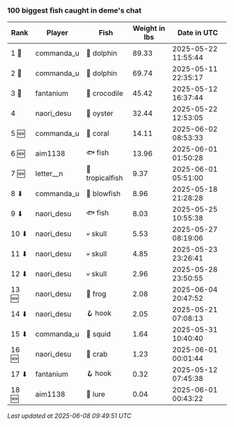 ### 100 biggest fish caught in deme's chat
| Rank | Player | Fish | Weight in lbs | Date in UTC |
|------|--------|-----------|---------|-----|
| 1 🥇  | commanda_u | 🐬 dolphin | 89.33 | 2025-05-22 11:55:44 |
| 2 🥈  | commanda_u | 🐬 dolphin | 69.74 | 2025-05-11 22:35:17 |
| 3 🥉  | fantanium | 🐊 crocodile | 45.42 | 2025-05-12 16:37:44 |
| 4  | naori_desu | 🦪 oyster | 32.44 | 2025-05-22 12:53:05 |
| 5 🆕 | commanda_u | 🪸 coral | 14.11 | 2025-06-02 08:53:33 |
| 6 🆕 | aim1138 | 🐟 fish | 13.96 | 2025-06-01 01:50:28 |
| 7 🆕 | letter__n | 🐠 tropicalfish | 9.37 | 2025-06-01 05:51:00 |
| 8 ⬇ | commanda_u | 🐡 blowfish | 8.96 | 2025-05-18 21:28:28 |
| 9 ⬇ | naori_desu | 🐟 fish | 8.03 | 2025-05-25 10:55:38 |
| 10 ⬇ | naori_desu | 💀 skull | 5.53 | 2025-05-27 08:19:06 |
| 11 ⬇ | naori_desu | 💀 skull | 4.85 | 2025-05-23 23:26:41 |
| 12 ⬇ | naori_desu | 💀 skull | 2.96 | 2025-05-28 23:50:55 |
| 13 🆕 | naori_desu | 🐸 frog | 2.08 | 2025-06-04 20:47:52 |
| 14 ⬇ | naori_desu | 🪝 hook | 2.05 | 2025-05-21 07:08:13 |
| 15 ⬇ | commanda_u | 🦑 squid | 1.64 | 2025-05-31 10:40:40 |
| 16 🆕 | naori_desu | 🦀 crab | 1.23 | 2025-06-01 00:01:44 |
| 17 ⬇ | fantanium | 🪝 hook | 0.32 | 2025-05-12 07:45:38 |
| 18 🆕 | aim1138 | 🎏 lure | 0.04 | 2025-06-01 00:43:22 |

_Last updated at 2025-06-08 09:49:51 UTC_